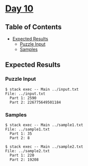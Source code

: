 # [Day 10](https://adventofcode.com/2020/day/10)

## Table of Contents

- [Expected Results](#expected-results)
  - [Puzzle Input](#puzzle-input)
  - [Samples](#samples)

## Expected Results

### Puzzle Input

```console
$ stack exec -- Main ../input.txt
File: ../input.txt
  Part 1: 2590
  Part 2: 226775649501184
```

### Samples

```console
$ stack exec -- Main ../sample1.txt
File: ../sample1.txt
  Part 1: 35
  Part 2: 8
```

```console
$ stack exec -- Main ../sample2.txt
File: ../sample2.txt
  Part 1: 220
  Part 2: 19208
```
